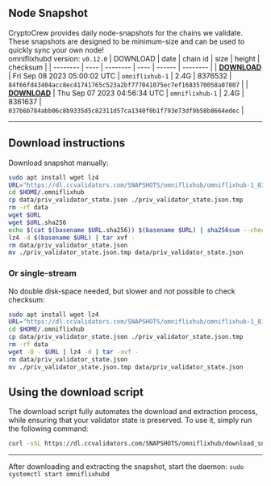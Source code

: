 ## Node Snapshot
CryptoCrew provides daily node-snapshots for the chains we validate. These snapshots are designed to be minimum-size and can be used to quickly sync your own node!  
omniflixhubd version: `v0.12.0`
| DOWNLOAD | date | chain id | size | height | checksum |
| -------- | ---- | -------- | ---- | ------ | -------- |
| **[DOWNLOAD](https://dl.ccvalidators.com/SNAPSHOTS/omniflixhub/omniflixhub-1_8376532.tar.lz4)** | Fri Sep 08 2023 05:00:02 UTC | `omniflixhub-1` | 2.4G | 8376532 | `84f66fd43404acc8ec41741765c523a2bf777041075ec7ef1683570058a07807` |
| **[DOWNLOAD](https://dl.ccvalidators.com/SNAPSHOTS/omniflixhub/omniflixhub-1_8361637.tar.lz4)** | Thu Sep 07 2023 04:56:34 UTC | `omniflixhub-1` | 2.4G | 8361637 | `037b6b784abb06c8b9335d5c82311d57ca1340f0b1f793e73df9b58b8664edec` |

---

## Download instructions
Download snapshot manually:
```sh
sudo apt install wget lz4
URL="https://dl.ccvalidators.com/SNAPSHOTS/omniflixhub/omniflixhub-1_8376532.tar.lz4"
cd $HOME/.omniflixhub
cp data/priv_validator_state.json ./priv_validator_state.json.tmp
rm -rf data
wget $URL
wget $URL.sha256
echo $(cat $(basename $URL.sha256)) $(basename $URL) | sha256sum --check
lz4 -d $(basename $URL) | tar xvf -
rm data/priv_validator_state.json
mv ./priv_validator_state.json.tmp data/priv_validator_state.json
```

### Or single-stream
No double disk-space needed, but slower and not possible to check checksum:
```sh
sudo apt install wget lz4
URL="https://dl.ccvalidators.com/SNAPSHOTS/omniflixhub/omniflixhub-1_8376532.tar.lz4"
cd $HOME/.omniflixhub
cp data/priv_validator_state.json ./priv_validator_state.json.tmp
rm -rf data
wget -O - $URL | lz4 -d | tar -xvf -
rm data/priv_validator_state.json
mv ./priv_validator_state.json.tmp data/priv_validator_state.json
```





## Using the download script

The download script fully automates the download and extraction process, while ensuring that your validator state is preserved. To use it, simply run the following command:
```sh
curl -sSL https://dl.ccvalidators.com/SNAPSHOTS/omniflixhub/download_snapshot.sh | bash
```
---

After downloading and extracting the snapshot, start the daemon: `sudo systemctl start omniflixhubd`

